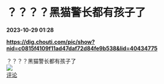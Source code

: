 # ？？？？黑猫警长都有孩子了

**2023-10-29 01:28**

**https://dig.chouti.com/pic/show?nid=c0815f4109f11ad47daf72d84fe9b538&lid=40434775**

？？？？黑猫警长都有孩子了  
![](https://img3.chouti.com/CHOUTI_231028_7A140514BF084E14A1018FD8F11DFDFE.jpg)  
[评论](https://m.chouti.com/link/40434775)